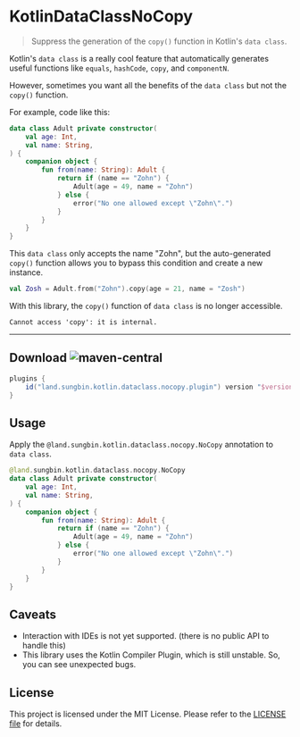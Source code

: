 # KotlinDataClassNoCopy

> Suppress the generation of the `copy()` function in Kotlin's `data class`.

Kotlin's `data class` is a really cool feature that automatically generates useful functions like `equals`, `hashCode`, `copy`, and `componentN`.

However, sometimes you want all the benefits of the `data class` but not the `copy()` function.

For example, code like this:

```kotlin
data class Adult private constructor(
    val age: Int,
    val name: String,
) {
    companion object {
        fun from(name: String): Adult {
            return if (name == "Zohn") {
                Adult(age = 49, name = "Zohn")
            } else {
                error("No one allowed except \"Zohn\".")
            }
        }
    }
}
```

This `data class` only accepts the name "Zohn", but the auto-generated `copy()` function allows you to bypass this condition and create a new instance.

```kotlin
val Zosh = Adult.from("Zohn").copy(age = 21, name = "Zosh")
```

With this library, the `copy()` function of `data class` is no longer accessible.

```
Cannot access 'copy': it is internal.
```

---

## Download ![maven-central](https://img.shields.io/maven-central/v/land.sungbin.kotlin.dataclass.nocopy/kotlin-dataclass-nocopy-gradle)

```gradle
plugins {
    id("land.sungbin.kotlin.dataclass.nocopy.plugin") version "$version"
}
```

## Usage

Apply the `@land.sungbin.kotlin.dataclass.nocopy.NoCopy` annotation to `data class`.

```kotlin
@land.sungbin.kotlin.dataclass.nocopy.NoCopy
data class Adult private constructor(
    val age: Int,
    val name: String,
) {
    companion object {
        fun from(name: String): Adult {
            return if (name == "Zohn") {
                Adult(age = 49, name = "Zohn")
            } else {
                error("No one allowed except \"Zohn\".")
            }
        }
    }
}
```

## Caveats

- Interaction with IDEs is not yet supported. (there is no public API to handle this)
- This library uses the Kotlin Compiler Plugin, which is still unstable. So, you can see unexpected bugs.

## License

This project is licensed under the MIT License. Please refer to the [LICENSE file](LICENSE) for details.
